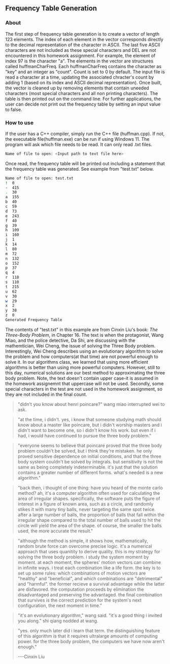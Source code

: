 ## Frequency Table Generation

### About

The first step of frequency table generation is to create a vector of length 123 elements.  The index of each element in the vector corresponds directly to the decimal representation of the character in ASCII.  The last five ASCII characters are not included as these special characters and DEL are not encountered in this homework assignment. For example, the element of index 97 is the character "a". The elements in the vector are structures called huffmanCharFreq. Each huffmanCharFreq contains the character as "key" and an integer as "count".  Count is set to 0 by default. The input file is read a character at a time, updating the associated chracter's count by adding 1 (based on its index and ASCII decimal representation).  Once built, the vector is cleaned up by removing elements that contain uneeded characters (most special characters and all non printing characters).  The table is then printed out on the command line. For further applications, the user can decide not print out the frequency table by setting an input value to false. 

### How to use

If the user has a C++ compiler, simply run the C++ file (huffman.cpp).  If not, the executable file(huffman.exe) can be run if using Windows 11.  The program will ask which file needs to be read.  It can only read .txt files.  

```bash
Name of file to open: <Input path to text file here>
```
Once read, the frequency table will be printed out including a statement that the frequency table was generated. See example from "test.txt" below.

```bash
Name of file to open: test.txt
!  0
-  415
.  30
a  155
b  40
c  59
d  73
e  243
f  40
g  39
h  109
i  160
j  1
k  14
l  80
m  72
n  132
o  152
p  37
q  4
r  118
s  110
t  215
u  62
v  30
w  29
x  2
y  38
z  0
Generated Frequency Table
```
The contents of "test.txt" in this example are from Cinxin Liu's book: *The Three-Body Problem*, in Chapter 16.  The text is when the protagonist, Wang Miao, and the police detective, Da Shi, are discussing with the mathemtician, Wei Cheng, the issue of solving the Three Body problem.  Interestingly, Wei Cheng describes using an evolutionary algorithm to solve the problem and how computers(at that time) are not powerful enough to solve it.  In our algorithms class, we learned that using more efficient algorithms is better than using more powerful computers.  However, still to this day, numerical solutions are our best method to approximating the three body problem. Note, the text doesn't contain upper case-it is assumed in the homework assignemnt that uppercase will not be used. Secondly, some special characters in the test are not used in the homework assignment, so they are not included in the final count. 

> "didn't you know about henri poincare?" wang miao interrupted wei to ask.

> "at the time, i didn't.  yes, i know that someone studying math should know
about a master like poincare, but i didn't worship masters and i didn't
want to become one, so i didn't know his work.  but even if i had, i would
have continued to pursue the three body problem."

> "everyone seems to believe that poincare proved that the three body
problem couldn't be solved, but i think they're mistaken.  he only proved
sensitive dependence on initial conditions, and that the three body system
couldn't be solved by integrals.  but sensitivity is not the same as being
completely indeterminable.  it's just that the solution contains a greater
number of different forms.  what's needed is a new algorithm."

> "back then, i thought of one thing: have you heard of the monte carlo
method?  ah, it's a computer algorithm often used for calculating the area
of irregular shapes.  specifically, the software puts the figure of interest in
a figure of known area, such as a circle, and randomly stikes it with
many tiny balls, never targeting the same spot twice.  after a large number
of balls, the proportion of balls that fall within the irregular shape 
compared to the total number of balls used to hit the circle will yield the area
of the shape.  of course, the smaller the balls used, the more accurate the 
result."

> "although the method is simple, it shows how, mathematically, random
brute force can overcome precise logic.  it's a numerical approach that uses
quanitity to derive quality.  this is my strategy for solving the three body
problem.  i study the system moment by moment.  at each moment, the
spheres' motion vectors can combine in infinite ways.  i treat each combination
like a life form.  the key is to set up some rules: which combinations of
motion vectors are "healthy" and "beneficial", and which combinations
are "detrimental" and "harmful".  the former recieve a survival advantage 
while the latter are disfavored.  the computation proceeds by elimination 
the disadvantaged and preserving the advantaged.  the final combination 
that survives is the correct prediction for the system's next configuration, 
the next moment in time." 

> "it's an evolutionary algorithm," wang said.
"it's a good thing i invited you along." shi qiang nodded at wang.

> "yes. only much later did i learn that term.  the distinguishing feature of
this algorithm is that it requires ultralarge amounts of computing power. 
for the three body problem, the computers we have now aren't enough."
>
>---Cinxin Liu
